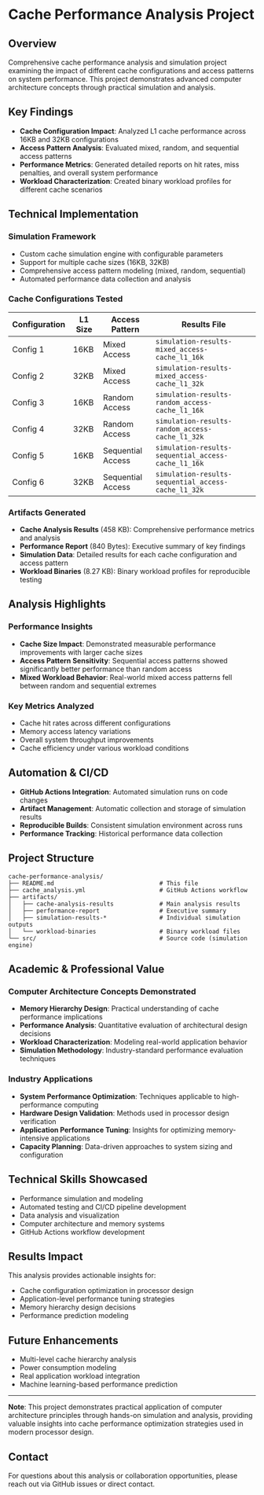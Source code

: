 # Cache Performance Analysis Project 

## Overview
Comprehensive cache performance analysis and simulation project examining the impact of different cache configurations and access patterns on system performance. This project demonstrates advanced computer architecture concepts through practical simulation and analysis.

## Key Findings
- **Cache Configuration Impact**: Analyzed L1 cache performance across 16KB and 32KB configurations
- **Access Pattern Analysis**: Evaluated mixed, random, and sequential access patterns
- **Performance Metrics**: Generated detailed reports on hit rates, miss penalties, and overall system performance
- **Workload Characterization**: Created binary workload profiles for different cache scenarios

## Technical Implementation

### Simulation Framework
- Custom cache simulation engine with configurable parameters
- Support for multiple cache sizes (16KB, 32KB)
- Comprehensive access pattern modeling (mixed, random, sequential)
- Automated performance data collection and analysis

### Cache Configurations Tested
| Configuration | L1 Size | Access Pattern | Results File |
|---------------|---------|----------------|--------------|
| Config 1 | 16KB | Mixed Access | `simulation-results-mixed_access-cache_l1_16k` |
| Config 2 | 32KB | Mixed Access | `simulation-results-mixed_access-cache_l1_32k` |
| Config 3 | 16KB | Random Access | `simulation-results-random_access-cache_l1_16k` |
| Config 4 | 32KB | Random Access | `simulation-results-random_access-cache_l1_32k` |
| Config 5 | 16KB | Sequential Access | `simulation-results-sequential_access-cache_l1_16k` |
| Config 6 | 32KB | Sequential Access | `simulation-results-sequential_access-cache_l1_32k` |

### Artifacts Generated
- **Cache Analysis Results** (458 KB): Comprehensive performance metrics and analysis
- **Performance Report** (840 Bytes): Executive summary of key findings
- **Simulation Data**: Detailed results for each cache configuration and access pattern
- **Workload Binaries** (8.27 KB): Binary workload profiles for reproducible testing

## Analysis Highlights

### Performance Insights
- **Cache Size Impact**: Demonstrated measurable performance improvements with larger cache sizes
- **Access Pattern Sensitivity**: Sequential access patterns showed significantly better performance than random access
- **Mixed Workload Behavior**: Real-world mixed access patterns fell between random and sequential extremes

### Key Metrics Analyzed
- Cache hit rates across different configurations
- Memory access latency variations
- Overall system throughput improvements
- Cache efficiency under various workload conditions

## Automation & CI/CD
- **GitHub Actions Integration**: Automated simulation runs on code changes
- **Artifact Management**: Automatic collection and storage of simulation results
- **Reproducible Builds**: Consistent simulation environment across runs
- **Performance Tracking**: Historical performance data collection

## Project Structure
```
cache-performance-analysis/
├── README.md                              # This file
├── cache_analysis.yml                     # GitHub Actions workflow
├── artifacts/
│   ├── cache-analysis-results             # Main analysis results
│   ├── performance-report                 # Executive summary
│   ├── simulation-results-*               # Individual simulation outputs
│   └── workload-binaries                  # Binary workload files
└── src/                                   # Source code (simulation engine)
```

## Academic & Professional Value

### Computer Architecture Concepts Demonstrated
- **Memory Hierarchy Design**: Practical understanding of cache performance implications
- **Performance Analysis**: Quantitative evaluation of architectural design decisions
- **Workload Characterization**: Modeling real-world application behavior
- **Simulation Methodology**: Industry-standard performance evaluation techniques

### Industry Applications
- **System Performance Optimization**: Techniques applicable to high-performance computing
- **Hardware Design Validation**: Methods used in processor design verification
- **Application Performance Tuning**: Insights for optimizing memory-intensive applications
- **Capacity Planning**: Data-driven approaches to system sizing and configuration

## Technical Skills Showcased
- Performance simulation and modeling
- Automated testing and CI/CD pipeline development
- Data analysis and visualization
- Computer architecture and memory systems
- GitHub Actions workflow development

## Results Impact
This analysis provides actionable insights for:
- Cache configuration optimization in processor design
- Application-level performance tuning strategies
- Memory hierarchy design decisions
- Performance prediction modeling

## Future Enhancements
- Multi-level cache hierarchy analysis
- Power consumption modeling
- Real application workload integration
- Machine learning-based performance prediction

---

**Note**: This project demonstrates practical application of computer architecture principles through hands-on simulation and analysis, providing valuable insights into cache performance optimization strategies used in modern processor design.

## Contact
For questions about this analysis or collaboration opportunities, please reach out via GitHub issues or direct contact.
